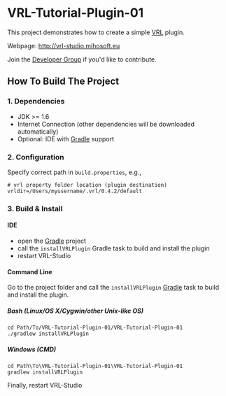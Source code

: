 # VRL-Tutorial-Plugin-01

This project demonstrates how to create a simple [VRL](http://vrl-studio.mihosoft.eu) plugin.

Webpage: http://vrl-studio.mihosoft.eu

Join the [Developer Group](https://groups.google.com/forum/#!forum/vrl-developers) if you'd like to contribute.

## How To Build The Project

### 1. Dependencies

- JDK >= 1.6
- Internet Connection (other dependencies will be downloaded automatically)
- Optional: IDE with [Gradle](http://www.gradle.org/) support


### 2. Configuration

Specify correct path in `build.properties`, e.g.,
    
    # vrl property folder location (plugin destination)
    vrldir=/Users/myusername/.vrl/0.4.2/default

### 3. Build & Install

#### IDE

- open the  [Gradle](http://www.gradle.org/) project
- call the `installVRLPlugin` Gradle task to build and install the plugin
- restart VRL-Studio

#### Command Line

Go to the project folder and call the `installVRLPlugin`  [Gradle](http://www.gradle.org/) task to build and install the plugin.

##### Bash (Linux/OS X/Cygwin/other Unix-like OS)

    cd Path/To/VRL-Tutorial-Plugin-01/VRL-Tutorial-Plugin-01
    ./gradlew installVRLPlugin
    
##### Windows (CMD)

    cd Path\To\VRL-Tutorial-Plugin-01\VRL-Tutorial-Plugin-01
    gradlew installVRLPlugin

Finally, restart VRL-Studio


